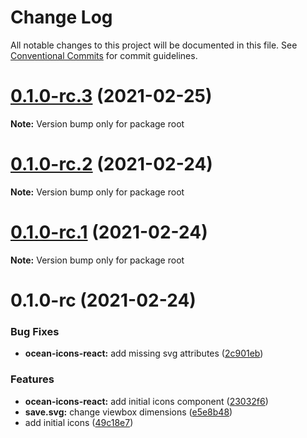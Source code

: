# Change Log

All notable changes to this project will be documented in this file.
See [Conventional Commits](https://conventionalcommits.org) for commit guidelines.

# [0.1.0-rc.3](https://github.com/Pagnet/ocean-icons/compare/v0.1.0-rc.2...v0.1.0-rc.3) (2021-02-25)

**Note:** Version bump only for package root

# [0.1.0-rc.2](https://github.com/Pagnet/ocean-icons/compare/v0.1.0-rc.1...v0.1.0-rc.2) (2021-02-24)

**Note:** Version bump only for package root

# [0.1.0-rc.1](https://github.com/Pagnet/ocean-icons/compare/v0.1.0-rc...v0.1.0-rc.1) (2021-02-24)

**Note:** Version bump only for package root

# 0.1.0-rc (2021-02-24)

### Bug Fixes

- **ocean-icons-react:** add missing svg attributes ([2c901eb](https://github.com/Pagnet/ocean-icons/commit/2c901eb2772b31a3a6208b192028dbc526ca7bc4))

### Features

- **ocean-icons-react:** add initial icons component ([23032f6](https://github.com/Pagnet/ocean-icons/commit/23032f6240bf189aa95a72773701c2802c6b7580))
- **save.svg:** change viewbox dimensions ([e5e8b48](https://github.com/Pagnet/ocean-icons/commit/e5e8b489b3b03759fee98b573f51f81824dffe1d))
- add initial icons ([49c18e7](https://github.com/Pagnet/ocean-icons/commit/49c18e7f699c71ef16aebacf8aeca38e174d1839))
